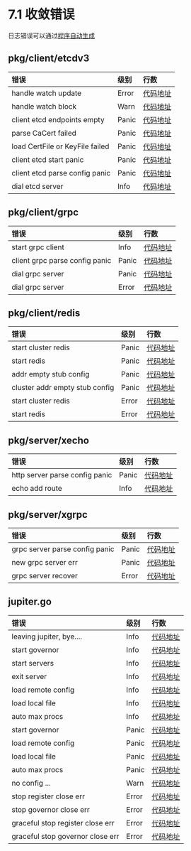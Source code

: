 # 7.1 收敛错误

日志错误可以通过[程序自动生成](https://github.com/douyu/jupiter/tree/master/tools/ast_codes)



## pkg/client/etcdv3 
|  错误 | 级别 | 行数 |
|:--------------|:-----|:-------------------|
| handle watch update | Error|[代码地址](https://github.com/douyu/jupiter/blob/master/pkg/client/etcdv3/watch.go#L49)|
| handle watch block | Warn|[代码地址](https://github.com/douyu/jupiter/blob/master/pkg/client/etcdv3/watch.go#L57)|
| client etcd endpoints empty | Panic|[代码地址](https://github.com/douyu/jupiter/blob/master/pkg/client/etcdv3/client.go#L58)|
| parse CaCert failed | Panic|[代码地址](https://github.com/douyu/jupiter/blob/master/pkg/client/etcdv3/client.go#L78)|
| load CertFile or KeyFile failed | Panic|[代码地址](https://github.com/douyu/jupiter/blob/master/pkg/client/etcdv3/client.go#L93)|
| client etcd start panic | Panic|[代码地址](https://github.com/douyu/jupiter/blob/master/pkg/client/etcdv3/client.go#L106)|
| client etcd parse config panic | Panic|[代码地址](https://github.com/douyu/jupiter/blob/master/pkg/client/etcdv3/config.go#L64)|
| dial etcd server | Info|[代码地址](https://github.com/douyu/jupiter/blob/master/pkg/client/etcdv3/client.go#L114)|


## pkg/client/grpc 
|  错误 | 级别 | 行数 |
|:--------------|:-----|:-------------------|
| start grpc client | Info|[代码地址](https://github.com/douyu/jupiter/blob/master/pkg/client/grpc/client.go#L58)|
| client grpc parse config panic | Panic|[代码地址](https://github.com/douyu/jupiter/blob/master/pkg/client/grpc/config.go#L65)|
| dial grpc server | Panic|[代码地址](https://github.com/douyu/jupiter/blob/master/pkg/client/grpc/client.go#L53)|
| dial grpc server | Error|[代码地址](https://github.com/douyu/jupiter/blob/master/pkg/client/grpc/client.go#L55)|


## pkg/client/redis 
|  错误 | 级别 | 行数 |
|:--------------|:-----|:-------------------|
| start cluster redis | Panic|[代码地址](https://github.com/douyu/jupiter/blob/master/pkg/client/redis/cluster.go#L50)|
| start redis | Panic|[代码地址](https://github.com/douyu/jupiter/blob/master/pkg/client/redis/redis.go#L47)|
| addr empty stub config | Panic|[代码地址](https://github.com/douyu/jupiter/blob/master/pkg/client/redis/config.go#L110)|
| cluster addr empty stub config | Panic|[代码地址](https://github.com/douyu/jupiter/blob/master/pkg/client/redis/config.go#L133)|
| start cluster redis | Error|[代码地址](https://github.com/douyu/jupiter/blob/master/pkg/client/redis/cluster.go#L52)|
| start redis | Error|[代码地址](https://github.com/douyu/jupiter/blob/master/pkg/client/redis/redis.go#L49)|


## pkg/server/xecho 
|  错误 | 级别 | 行数 |
|:--------------|:-----|:-------------------|
| http server parse config panic | Panic|[代码地址](https://github.com/douyu/jupiter/blob/master/pkg/server/xecho/config.go#L55)|
| echo add route | Info|[代码地址](https://github.com/douyu/jupiter/blob/master/pkg/server/xecho/server.go#L50)|


## pkg/server/xgrpc 
|  错误 | 级别 | 行数 |
|:--------------|:-----|:-------------------|
| grpc server parse config panic | Panic|[代码地址](https://github.com/douyu/jupiter/blob/master/pkg/server/xgrpc/config.go#L48)|
| new grpc server err | Panic|[代码地址](https://github.com/douyu/jupiter/blob/master/pkg/server/xgrpc/server.go#L46)|
| grpc server recover | Error|[代码地址](https://github.com/douyu/jupiter/blob/master/pkg/server/xgrpc/interceptor.go#L119)|


## jupiter.go 
|  错误 | 级别 | 行数 |
|:--------------|:-----|:-------------------|
| leaving jupiter, bye.... | Info|[代码地址](https://github.com/douyu/jupiter/blob/master/jupiter.go#L221)|
| start governor | Info|[代码地址](https://github.com/douyu/jupiter/blob/master/jupiter.go#L225)|
| start servers | Info|[代码地址](https://github.com/douyu/jupiter/blob/master/jupiter.go#L243)|
| exit server | Info|[代码地址](https://github.com/douyu/jupiter/blob/master/jupiter.go#L244)|
| load remote config | Info|[代码地址](https://github.com/douyu/jupiter/blob/master/jupiter.go#L319)|
| load local file | Info|[代码地址](https://github.com/douyu/jupiter/blob/master/jupiter.go#L326)|
| auto max procs | Info|[代码地址](https://github.com/douyu/jupiter/blob/master/jupiter.go#L356)|
| start governor | Panic|[代码地址](https://github.com/douyu/jupiter/blob/master/jupiter.go#L228)|
| load remote config | Panic|[代码地址](https://github.com/douyu/jupiter/blob/master/jupiter.go#L317)|
| load local file | Panic|[代码地址](https://github.com/douyu/jupiter/blob/master/jupiter.go#L324)|
| auto max procs | Panic|[代码地址](https://github.com/douyu/jupiter/blob/master/jupiter.go#L352)|
| no config ... | Warn|[代码地址](https://github.com/douyu/jupiter/blob/master/jupiter.go#L309)|
| stop register close err | Error|[代码地址](https://github.com/douyu/jupiter/blob/master/jupiter.go#L172)|
| stop governor close err | Error|[代码地址](https://github.com/douyu/jupiter/blob/master/jupiter.go#L176)|
| graceful stop register close err | Error|[代码地址](https://github.com/douyu/jupiter/blob/master/jupiter.go#L198)|
| graceful stop governor close err | Error|[代码地址](https://github.com/douyu/jupiter/blob/master/jupiter.go#L202)|



